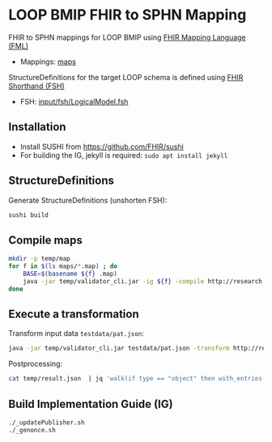 # LOOP BMIP FHIR to SPHN Mapping

FHIR to SPHN mappings for LOOP BMIP using [FHIR Mapping Language (FML)](https://build.fhir.org/mapping-language.html)
* Mappings: [maps](maps/)

StructureDefinitions for the target LOOP schema is defined using [FHIR Shorthand (FSH)](https://build.fhir.org/ig/HL7/fhir-shorthand/)
* FSH: [input/fsh/LogicalModel.fsh](input/fsh/LogicalModel.fsh)

## Installation
* Install SUSHI from https://github.com/FHIR/sushi
* For building the IG, jekyll is required: ```sudo apt install jekyll```

## StructureDefinitions
Generate StructureDefinitions (unshorten FSH):
```bash
sushi build
```

## Compile maps
```bash
mkdir -p temp/map
for f in $(ls maps/*.map) ; do
    BASE=$(basename ${f} .map)
    java -jar temp/validator_cli.jar -ig ${f} -compile http://research.balgrist.ch/fhir2sphn/StructureMap/${BASE} -version 4.0 -output temp/map/${BASE}.xml
done
```

## Execute a transformation
Transform input data ```testdata/pat.json```:
```bash
java -jar temp/validator_cli.jar testdata/pat.json -transform http://research.balgrist.ch/fhir2sphn/StructureMap/BundleToLoopSphn -version 4.0 -ig temp/map/ -ig ./fsh-generated/resources -output temp/result.json
```

Postprocessing:
```bash
cat temp/result.json  | jq 'walk(if type == "object" then with_entries(.key = (if .key == "reference" then "id" else .key end)) else . end)' | jq 'walk(if type == "object" then with_entries(.key = (if .key != "id" and .key != "iri" and .key != "termid" and .key != "content" then "sphn:" else "" end ) + .key) else . end)'
```

## Build Implementation Guide (IG)
```bash
./_updatePublisher.sh
./_genonce.sh
```
